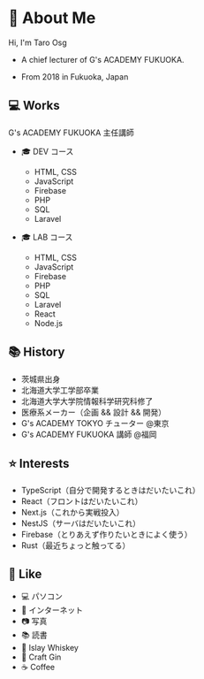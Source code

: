 # 👾 About Me

Hi, I'm Taro Osg

- A chief lecturer of G's ACADEMY FUKUOKA.

- From 2018 in Fukuoka, Japan

## 💻 Works

G's ACADEMY FUKUOKA 主任講師

- 🎓 DEV コース

  - HTML, CSS
  - JavaScript
  - Firebase
  - PHP
  - SQL
  - Laravel

- 🎓 LAB コース
  - HTML, CSS
  - JavaScript
  - Firebase
  - PHP
  - SQL
  - Laravel
  - React
  - Node.js

## 📚 History

- 茨城県出身
- 北海道大学工学部卒業
- 北海道大学大学院情報科学研究科修了
- 医療系メーカー（企画 && 設計 && 開発）
- G's ACADEMY TOKYO チューター @東京
- G's ACADEMY FUKUOKA 講師 @福岡

## ⭐ Interests

- TypeScript（自分で開発するときはだいたいこれ）
- React（フロントはだいたいこれ）
- Next.js（これから実戦投入）
- NestJS（サーバはだいたいこれ）
- Firebase（とりあえず作りたいときによく使う）
- Rust（最近ちょっと触ってる）

## 🥃 Like

- 💻 パソコン
- 🔗 インターネット
- 📷 写真
- 📚 読書
- 🏴󠁧󠁢󠁳󠁣󠁴󠁿 Islay Whiskey
- 🥃 Craft Gin
- ☕ Coffee
